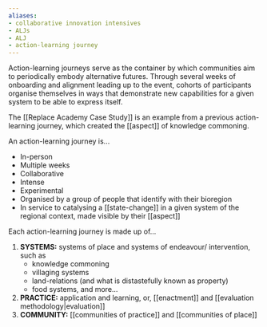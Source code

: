 ```yaml
---
aliases: 
- collaborative innovation intensives
- ALJs
- ALJ
- action-learning journey
---
```


Action-learning journeys serve as the container by which communities aim to periodically embody alternative futures. Through several weeks of onboarding and alignment leading up to the event, cohorts of participants organise themselves in ways that demonstrate new capabilities for a given system to be able to express itself. 

The [[Replace Academy Case Study]] is an example from a previous action-learning journey, which created the [[aspect]] of knowledge commoning.

An action-learning journey is...

- In-person
- Multiple weeks
- Collaborative
- Intense
- Experimental
- Organised by a group of people that identify with their bioregion 
- In service to catalysing a [[state-change]] in a given system of the regional context, made visible by their [[aspect]]

Each action-learning journey is made up of...

1. **SYSTEMS:** systems of place and systems of endeavour/ intervention, such as
	- knowledge commoning
	- villaging systems
	- land-relations (and what is distastefully known as property)
	- food systems, and more...
2. **PRACTICE:** application and learning, or, [[enactment]] and [[evaluation methodology|evaluation]]
3. **COMMUNITY:** [[communities of practice]] and [[communities of place]]